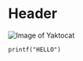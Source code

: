 # Header
![Image of Yaktocat](https://octodex.github.com/images/yaktocat.png)
```
printf("HELLO")
```
